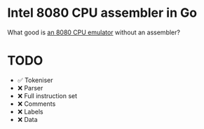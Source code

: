 # Intel 8080 CPU assembler in Go

What good is [an 8080 CPU emulator](https://github.com/lukepeterson/go8080cpu) without an assembler?

# TODO

- :white_check_mark: Tokeniser
- :x: Parser
- :x: Full instruction set
- :x: Comments
- :x: Labels
- :x: Data